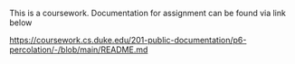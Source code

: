 This is a coursework.
Documentation for assignment can be found via link below

https://coursework.cs.duke.edu/201-public-documentation/p6-percolation/-/blob/main/README.md

